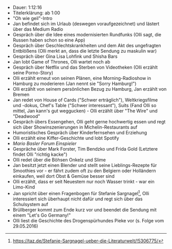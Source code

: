- Dauer: 1:12:16
- Titelerklärung: ab 1:00
- "Oh wie geil"-Intro
- Jan befindet sich im Urlaub (deswegen voraufgezeichnet) und lästert über das Medium Radio
- Gespräch über die Idee eines modernisierten Rundfunks (Olli sagt, die Russen haben schon so eine App)
- Gespräch über Geschlechtskrankheiten und dem Akt des ungefragten Entblößens (Olli merkt an, dass die letzte Sendung zu maskulin war)
- Gespräch über Gina Lisa Lohfink und Shisha Bars
- Jan lobt Game of Thrones, Olli wartet noch ab
- Gespräch über Netflix und das Sterben von Videotheken (Olli erzählt seine Porno-Story)
- Olli erzählt erneut von seinen Plänen, eine Morning-Radioshow in Hamburg zu moderieren (Jan nennt sie "Sorry Hamburg!")
- Olli erzählt von seinem persönlichen Bezug zu Hamburg, Jan erzählt von Bremen
- Jan redet von House of Cards ("Schwer erträglich"), Weltkriegsfilme und -dokus, Chef's Table ("Schwer interessant"), Suits (Fand Olli so mittel, Jan kann's gut weggucken) - Olli erzählt über "The Wire" und "Deadwood"
- Gespräch übers Essengehen, Olli geht gerne hochwertig essen und regt sich über Showinszenierungen in Michelin-Restaurants auf
- Humoristisches Gespräch über Kinderfernsehen und Erziehung
- Olli erzählt eine Kiffer-Geschichte und lobt Spotify
- *Mario Basler Forum Einspieler*
- Gespräche über Mark Forster, Tim Bendzko und Frida Gold (Letztere findet Olli "richtig kacke")
- Olli redet über die Böhsen Onkelz und Slime
- Jan besitzt jetzt einen Blender und stellt seine Lieblings-Rezepte für Smoothies vor - er fährt zudem oft zu den Belgiern oder Holländern einkaufen, weil dort Obst & Gemüse besser sind
- Olli erzählt, dass er seit Neuestem nur noch Wasser trinkt - war ein Limo-Kind
- Jan spricht über einen Fragenbogen für Stefanie Sargnagel[^1], Olli interessiert sich überhaupt nicht dafür und regt sich über das Schulsystem auf
- Brüllberger kommt zum Ende kurz vor und beendet die Sendung mit einem "Let's Go Germany!"
- Olli liest die Geschichte des Drogenspürhundes Pieke vor (s. Folge vom 29.05.2016)

[^1]: https://taz.de/Stefanie-Sargnagel-ueber-die-Literaturwelt/!5306775/
